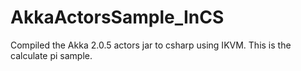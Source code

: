 AkkaActorsSample_InCS
=====================

Compiled the Akka 2.0.5 actors jar to csharp using IKVM. This is the calculate pi sample.

